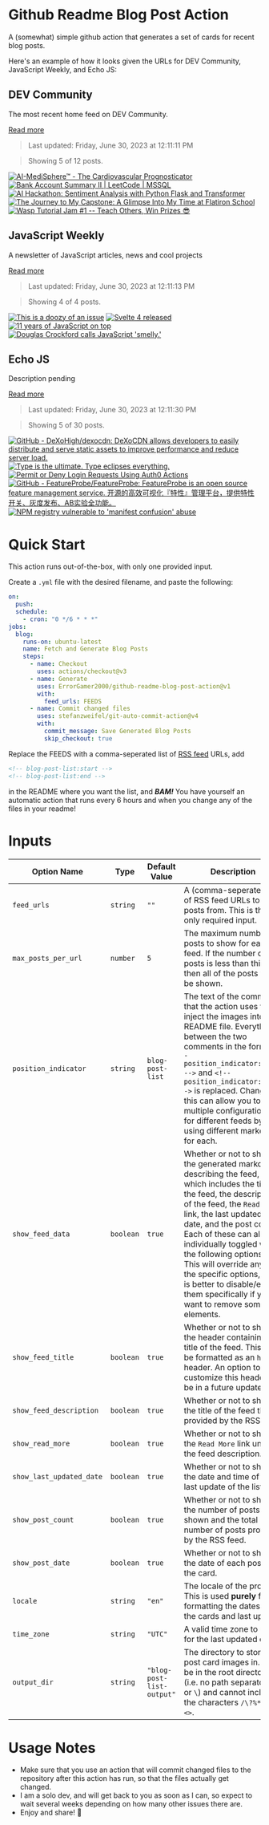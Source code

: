 # Github Readme Blog Post Action

A (somewhat) simple github action that generates a set of cards for recent blog posts.

Here's an example of how it looks given the URLs for DEV Community, JavaScript Weekly, and Echo JS:

<!-- post-list:start -->
## DEV Community

The most recent home feed on DEV Community.

[Read more](https://dev.to)
> Last updated: Friday, June 30, 2023 at 12:11:11 PM

> Showing 5 of 12 posts.

[![AI-MediSphere™ - The Cardiovascular Prognosticator](https://raw.githubusercontent.com/ErrorGamer2000/github-readme-blog-post-action/main/generated_files/DEV_Community/AI-MediSphere™_-_The_Cardiovascular_Prognosticator.svg)](https://dev.to/aws-builders/ai-medisphere-the-cardiovascular-prognosticator-4118)
[![Bank Account Summary II | LeetCode | MSSQL](https://raw.githubusercontent.com/ErrorGamer2000/github-readme-blog-post-action/main/generated_files/DEV_Community/Bank_Account_Summary_II___LeetCode___MSSQL.svg)](https://dev.to/ranggakd/bank-account-summary-ii-leetcode-mssql-1ema)
[![AI Hackathon: Sentiment Analysis with Python Flask and Transformer](https://raw.githubusercontent.com/ErrorGamer2000/github-readme-blog-post-action/main/generated_files/DEV_Community/AI_Hackathon__Sentiment_Analysis_with_Python_Flask_and_Transformer.svg)](https://dev.to/afshan/ai-hackathon-sentiment-analysis-with-python-flask-and-transformer-2nfi)
[![The Journey to My Capstone: A Glimpse Into My Time at Flatiron School](https://raw.githubusercontent.com/ErrorGamer2000/github-readme-blog-post-action/main/generated_files/DEV_Community/The_Journey_to_My_Capstone__A_Glimpse_Into_My_Time_at_Flatiron_School.svg)](https://dev.to/caseyconlan/the-journey-to-my-capstone-a-glimpse-into-my-time-at-flatiron-school-1mn8)
[![Wasp Tutorial Jam #1 -- Teach Others, Win Prizes 😎](https://raw.githubusercontent.com/ErrorGamer2000/github-readme-blog-post-action/main/generated_files/DEV_Community/Wasp_Tutorial_Jam__1_--_Teach_Others__Win_Prizes_😎.svg)](https://dev.to/wasp/wasp-tutorial-jam-1-teach-others-win-prizes-30i4)


## JavaScript Weekly

A newsletter of JavaScript articles, news and cool projects

[Read more](https://javascriptweekly.com/)
> Last updated: Friday, June 30, 2023 at 12:11:13 PM

> Showing 4 of 4 posts.

[![This is a doozy of an issue](https://raw.githubusercontent.com/ErrorGamer2000/github-readme-blog-post-action/main/generated_files/JavaScript_Weekly/This_is_a_doozy_of_an_issue.svg)](https://javascriptweekly.com/issues/645)
[![Svelte 4 released](https://raw.githubusercontent.com/ErrorGamer2000/github-readme-blog-post-action/main/generated_files/JavaScript_Weekly/Svelte_4_released.svg)](https://javascriptweekly.com/issues/644)
[![11 years of JavaScript on top](https://raw.githubusercontent.com/ErrorGamer2000/github-readme-blog-post-action/main/generated_files/JavaScript_Weekly/11_years_of_JavaScript_on_top.svg)](https://javascriptweekly.com/issues/643)
[![Douglas Crockford calls JavaScript 'smelly.'](https://raw.githubusercontent.com/ErrorGamer2000/github-readme-blog-post-action/main/generated_files/JavaScript_Weekly/Douglas_Crockford_calls_JavaScript_'smelly.'.svg)](https://javascriptweekly.com/issues/642)


## Echo JS

Description pending

[Read more](
http://www.echojs.com
)
> Last updated: Friday, June 30, 2023 at 12:11:30 PM

> Showing 5 of 30 posts.

[![GitHub - DeXoHigh/dexocdn: DeXoCDN allows developers to easily distribute and serve static assets to improve performance and reduce server load.](https://raw.githubusercontent.com/ErrorGamer2000/github-readme-blog-post-action/main/generated_files/_Echo_JS_/GitHub_-_DeXoHigh_dexocdn__DeXoCDN_allows_developers_to_easily_distribute_and_serve_static_assets_to_improve_performance_and_reduce_server_load..svg)](https://github.com/DeXoHigh/dexocdn)
[![Type is the ultimate. Type eclipses everything.](https://raw.githubusercontent.com/ErrorGamer2000/github-readme-blog-post-action/main/generated_files/_Echo_JS_/Type_is_the_ultimate._Type_eclipses_everything..svg)](https://adropincalm.com/blog/type-is-the-ultimate-type-eclipses-everything/)
[![Permit or Deny Login Requests Using Auth0 Actions](https://raw.githubusercontent.com/ErrorGamer2000/github-readme-blog-post-action/main/generated_files/_Echo_JS_/Permit_or_Deny_Login_Requests_Using_Auth0_Actions.svg)](https://auth0.com/blog/permit-or-deny-login-requests-using-auth0-actions/)
[![GitHub - FeatureProbe/FeatureProbe: FeatureProbe is an open source feature management service. 开源的高效可视化『特性』管理平台，提供特性开关、灰度发布、AB实验全功能。](https://raw.githubusercontent.com/ErrorGamer2000/github-readme-blog-post-action/main/generated_files/_Echo_JS_/GitHub_-_FeatureProbe_FeatureProbe__FeatureProbe_is_an_open_source_feature_management_service._开源的高效可视化『特性』管理平台，提供特性开关、灰度发布、AB实验全功能。.svg)](https://github.com/FeatureProbe/FeatureProbe)
[![NPM registry vulnerable to 'manifest confusion' abuse](https://raw.githubusercontent.com/ErrorGamer2000/github-readme-blog-post-action/main/generated_files/_Echo_JS_/NPM_registry_vulnerable_to_'manifest_confusion'_abuse.svg)](https://www.theregister.com/2023/06/27/javascript_registry_npm_vulnerable/)


<!-- post-list:end -->

# Quick Start

This action runs out-of-the-box, with only one provided input.

Create a `.yml` file with the desired filename, and paste the following:

```yml
on:
  push:
  schedule:
    - cron: "0 */6 * * *"
jobs:
  blog:
    runs-on: ubuntu-latest
    name: Fetch and Generate Blog Posts
    steps:
      - name: Checkout
        uses: actions/checkout@v3
      - name: Generate
        uses: ErrorGamer2000/github-readme-blog-post-action@v1
        with:
          feed_urls: FEEDS
      - name: Commit changed files
        uses: stefanzweifel/git-auto-commit-action@v4
        with:
          commit_message: Save Generated Blog Posts
          skip_checkout: true
```

Replace the FEEDS with a comma-seperated list of [RSS feed](https://rss.com/blog/how-do-rss-feeds-work/) URLs, add

```md
<!-- blog-post-list:start -->
<!-- blog-post-list:end -->
```

in the README where you want the list, and **_BAM!_** You have yourself an automatic action that runs every 6 hours and when you change any of the files in your readme!

# Inputs

<table>
  <thead>
    <tr>
      <th>Option Name</th>
      <th>Type</th>
      <th>Default Value</th>
      <th>Description</th>
    </tr>
  </thead>
  <tbody>
    <tr>
      <td><code>feed_urls</code></td>
      <td><code>string</code></td>
      <td><code>""</code></td>
      <td>A (comma-seperated) list of RSS feed URLs to load posts from. This is the only required input.</td>
    </tr>
    <tr>
      <td><code>max_posts_per_url</code></td>
      <td><code>number</code></td>
      <td><code>5</code></td>
      <td>The maximum number of posts to show for each feed. If the number of posts is less than this, then all of the posts will be shown.</td>
    </tr>
    <tr>
      <td><code>position_indicator</code></td>
      <td><code>string</code></td>
      <td><code>blog-post-list</code></td>
      <td>The text of the comments that the action uses to inject the images into the README file. Everything between the two comments in the form <code>&lt;!-- position_indicator:start --&gt;</code> and <code>&lt;!-- position_indicator:end --&gt;</code> is replaced. Changing this can allow you to use multiple configurations for different feeds by using different markers for each.</td>
    </tr>
    <tr>
      <td><code>show_feed_data</code></td>
      <td><code>boolean</code></td>
      <td><code>true</code></td>
      <td>Whether or not to show the generated markdown describing the feed, which includes the title of the feed, the description of the feed, the <code>Read More</code> link, the last updated date, and the post count. Each of these can also be individually toggled with the following options. This will override any of the specific options, so it is better to disable/enable them specifically if you want to remove some elements.</td>
    </tr>
    <tr>
      <td><code>show_feed_title</code></td>
      <td><code>boolean</code></td>
      <td><code>true</code></td>
      <td>Whether or not to show the header containing the title of the feed. This will be formatted as an <code>h2</code> header. An option to customize this header will be in a future update.</td>
    </tr>
    <tr>
      <td><code>show_feed_description</code></td>
      <td><code>boolean</code></td>
      <td><code>true</code></td>
      <td>Whether or not to show the title of the feed that is provided by the RSS feed.</td>
    </tr>
    <tr>
      <td><code>show_read_more</code></td>
      <td><code>boolean</code></td>
      <td><code>true</code></td>
      <td>Whether or not to show the <code>Read More</code> link under the feed description.</td>
    </tr>
    <tr>
      <td><code>show_last_updated_date</code></td>
      <td><code>boolean</code></td>
      <td><code>true</code></td>
      <td>Whether or not to show the date and time of the last update of the list.</td>
    </tr>
    <tr>
      <td><code>show_post_count</code></td>
      <td><code>boolean</code></td>
      <td><code>true</code></td>
      <td>Whether or not to show the number of posts shown and the total number of posts provided by the RSS feed.</td>
    </tr>
    <tr>
      <td><code>show_post_date</code></td>
      <td><code>boolean</code></td>
      <td><code>true</code></td>
      <td>Whether or not to show the date of each post on the card.</td>
    </tr>
    <tr>
      <td><code>locale</code></td>
      <td><code>string</code></td>
      <td><code>"en"</code></td>
      <td>The locale of the project. This is used <strong>purely</strong> for formatting the dates of the cards and last update.</td>
    </tr>
    <tr>
      <td><code>time_zone</code></td>
      <td><code>string</code></td>
      <td><code>"UTC"</code></td>
      <td>A valid time zone to use for the last updated date.</td>
    </tr>
    <tr>
      <td><code>output_dir</code></td>
      <td><code>string</code></td>
      <td><code>"blog-post-list-output"</code></td>
      <td>The directory to store the post card images in. Must be in the root directory (i.e. no path separators <code>/</code> or <code>\</code>) and cannot include the characters <code>/\?%*:|"&lt;&gt;</code>.</td>
    </tr>
<!--
    <tr>
      <td><code></code></td>
      <td><cde></cde></td>
      <td><code></code></td>
      <td></td>
    </tr>
-->
  </tbody>
</table>

# Usage Notes

- Make sure that you use an action that will commit changed files to the repository after this action has run, so that the files actually get changed.
- I am a solo dev, and will get back to you as soon as I can, so expect to wait several weeks depending on how many other issues there are.
- Enjoy and share! 🤗
